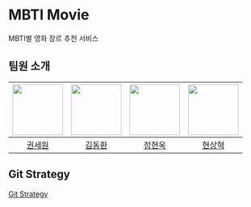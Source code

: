 # MBTI Movie

MBTI별 영화 장르 추천 서비스

## 팀원 소개

| [<img src="https://github.com/5ewon06.png" width="100px">](https://github.com/5ewon06) | [<img src="https://github.com/gidskql6671.png" width="100px">](https://github.com/gidskql6671) | [<img src="https://github.com/KirschX.png" width="100px">](https://github.com/KirschX) | [<img src="https://github.com/gmelon.png" width="100px">](https://github.com/gmelon) |
| :-------------: | :--------------------: | :--------------------: | :--------------------: |
|[권세원](https://github.com/5ewon06)|[김동환](https://github.com/gidskql6671)|[정현욱](https://github.com/KirschX)|[현상혁](https://github.com/gmelon)|

## Git Strategy
[Git Strategy](https://github.com/gidskql6671/mbti-movie/wiki/Git-Strategy)